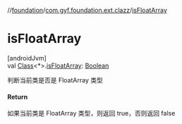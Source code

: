 //[foundation](../../index.md)/[com.gyf.foundation.ext.clazz](index.md)/[isFloatArray](is-float-array.md)

# isFloatArray

[androidJvm]\
val [Class](https://developer.android.com/reference/kotlin/java/lang/Class.html)&lt;*&gt;.[isFloatArray](is-float-array.md): [Boolean](https://kotlinlang.org/api/core/kotlin-stdlib/kotlin/-boolean/index.html)

判断当前类是否是 FloatArray 类型

#### Return

如果当前类是 FloatArray 类型，则返回 true，否则返回 false